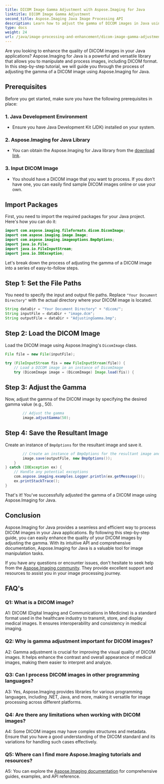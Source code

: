 ```yaml
---
title: DICOM Image Gamma Adjustment with Aspose.Imaging for Java
linktitle: DICOM Image Gamma Adjustment
second_title: Aspose.Imaging Java Image Processing API
description: Learn how to adjust the gamma of DICOM images in Java using Aspose.Imaging for Java. Enhance medical image quality with easy steps.
type: docs
weight: 24
url: /java/image-processing-and-enhancement/dicom-image-gamma-adjustment/
---
```

Are you looking to enhance the quality of DICOM images in your Java applications? Aspose.Imaging for Java is a powerful and versatile library that allows you to manipulate and process images, including DICOM format. In this step-by-step tutorial, we will guide you through the process of adjusting the gamma of a DICOM image using Aspose.Imaging for Java. 

## Prerequisites

Before you get started, make sure you have the following prerequisites in place:

### 1. Java Development Environment
- Ensure you have Java Development Kit (JDK) installed on your system.

### 2. Aspose.Imaging for Java Library
- You can obtain the Aspose.Imaging for Java library from the [download link](https://releases.aspose.com/imaging/java/).

### 3. Input DICOM Image
- You should have a DICOM image that you want to process. If you don't have one, you can easily find sample DICOM images online or use your own.

## Import Packages

First, you need to import the required packages for your Java project. Here's how you can do it:

```java
import com.aspose.imaging.fileformats.dicom.DicomImage;
import com.aspose.imaging.image.Image;
import com.aspose.imaging.imageoptions.BmpOptions;
import java.io.File;
import java.io.FileInputStream;
import java.io.IOException;
```

Let's break down the process of adjusting the gamma of a DICOM image into a series of easy-to-follow steps.

## Step 1: Set the File Paths

You need to specify the input and output file paths. Replace `"Your Document Directory"` with the actual directory where your DICOM image is located.

```java
String dataDir = "Your Document Directory" + "dicom/";
String inputFile = dataDir + "image.dcm";
String outputFile = dataDir + "AdjustingGamma.bmp";
```

## Step 2: Load the DICOM Image

Load the DICOM image using Aspose.Imaging's `DicomImage` class.

```java
File file = new File(inputFile);

try (FileInputStream fis = new FileInputStream(file)) {
    // Load a DICOM image in an instance of DicomImage
    try (DicomImage image = (DicomImage) Image.load(fis)) {
```

## Step 3: Adjust the Gamma

Now, adjust the gamma of the DICOM image by specifying the desired gamma value (e.g., 50).

```java
        // Adjust the gamma
        image.adjustGamma(50);
```

## Step 4: Save the Resultant Image

Create an instance of `BmpOptions` for the resultant image and save it.

```java
        // Create an instance of BmpOptions for the resultant image and save the resultant image
        image.save(outputFile, new BmpOptions());
    }
} catch (IOException ex) {
    // Handle any potential exceptions
    com.aspose.imaging.examples.Logger.println(ex.getMessage());
    ex.printStackTrace();
}
```

That's it! You've successfully adjusted the gamma of a DICOM image using Aspose.Imaging for Java.

## Conclusion

Aspose.Imaging for Java provides a seamless and efficient way to process DICOM images in your Java applications. By following this step-by-step guide, you can easily enhance the quality of your DICOM images by adjusting the gamma. With its intuitive API and comprehensive documentation, Aspose.Imaging for Java is a valuable tool for image manipulation tasks.

If you have any questions or encounter issues, don't hesitate to seek help from the [Aspose.Imaging community](https://forum.aspose.com/). They provide excellent support and resources to assist you in your image processing journey.

## FAQ's

### Q1: What is a DICOM image?

A1: DICOM (Digital Imaging and Communications in Medicine) is a standard format used in the healthcare industry to transmit, store, and display medical images. It ensures interoperability and consistency in medical imaging.

### Q2: Why is gamma adjustment important for DICOM images?

A2: Gamma adjustment is crucial for improving the visual quality of DICOM images. It helps enhance the contrast and overall appearance of medical images, making them easier to interpret and analyze.

### Q3: Can I process DICOM images in other programming languages?

A3: Yes, Aspose.Imaging provides libraries for various programming languages, including .NET, Java, and more, making it versatile for image processing across different platforms.

### Q4: Are there any limitations when working with DICOM images?

A4: Some DICOM images may have complex structures and metadata. Ensure that you have a good understanding of the DICOM standard and its variations for handling such cases effectively.

### Q5: Where can I find more Aspose.Imaging tutorials and resources?

A5: You can explore the [Aspose.Imaging documentation](https://reference.aspose.com/imaging/java/) for comprehensive guides, examples, and API reference.
